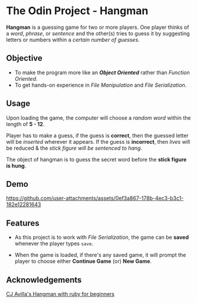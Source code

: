 # The Odin Project - Hangman

**Hangman** is a guessing game for two or more players.
One player thinks of a *word*, *phrase*, or *sentence* and the other(s) tries to guess it by suggesting letters or numbers within a *certain number of guesses*.

## Objective

- To make the program more like an ***Object Oriented*** rather than *Function Oriented*.
- To get hands-on experience in *File Manipulation* and *File Serialization*.

## Usage

Upon loading the game, the computer will choose a *random word* within the length of **5 - 12**.

Player has to make a guess, if the guess is **correct**, then the guessed letter will be *inserted* wherever it appears.
If the guess is **incorrect**, then *lives* will be reduced & the *stick figure will be sentenced to hang*.

The object of hangman is to guess the secret word before the **stick figure is hung**.

## Demo



https://github.com/user-attachments/assets/0ef3a867-178b-4ec3-b3c1-182e12281643



## Features

- As this project is to work with *File Serialization*, the game can be **saved** whenever the player types `save`.

- When the game is loaded, if there's any saved game, it will prompt the player to choose either **Continue Game** (or) **New Game**.

## Acknowledgements

[CJ Avilla's Hangman with ruby for beginners](https://www.youtube.com/watch?v=LQGRzObX94o)
